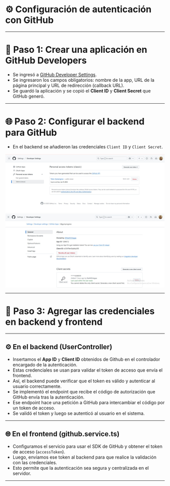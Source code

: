 # ⚙️ Configuración de autenticación con GitHub
---

# 🔐 Paso 1: Crear una aplicación en GitHub Developers

- Se ingresó a [GitHub Developer Settings](https://github.com/settings/developers).
- Se ingresaron los campos obligatorios: nombre de la app, URL de la página principal y URL de redirección (callback URL).
- Se guardó la aplicación y se copió el **Client ID** y **Client Secret** que GitHub generó.
---

# 🌐 Paso 2: Configurar el backend para GitHub
- En el backend se añadieron las credenciales `Client ID` y `Client Secret`.

![Configuración de la app en GitHub](./imagenes/git%201.jpg)
![Configuración de la app en Github](./imagenes/git%202.jpg)


---

# 🔐 Paso 3: Agregar las credenciales en backend y frontend

---

## ⚙️ En el backend (UserController)

- Insertamos el **App ID** y **Client ID** obtenidos de Github en el controlador encargado de la autenticación.
- Estas credenciales se usan para validar el token de acceso que envía el frontend.
- Así, el backend puede verificar que el token es válido y autenticar al usuario correctamente.
- Se implementó el endpoint que recibe el código de autorización que GitHub envía tras la autenticación.
- Ese endpoint hace una petición a GitHub para intercambiar el código por un token de acceso.
- Se validó el token y luego se autenticó al usuario en el sistema.

---

## 🌐 En el frontend (github.service.ts)

- Configuramos el servicio para usar el SDK de GitHub y obtener el token de acceso (`accessToken`).
- Luego, enviamos ese token al backend para que realice la validación con las credenciales.
- Esto permite que la autenticación sea segura y centralizada en el servidor.

---

